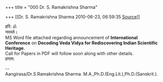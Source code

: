 +++
title = "000 Dr. S. Ramakrishna Sharma"

+++
[[Dr. S. Ramakrishna Sharma	2010-06-23, 06:59:35 [Source](https://groups.google.com/g/bvparishat/c/FoFsgXuEwEI)]]



हरि: ॐ  
नमस्ते।  
MS Word file attached regarding announcement of **International**  
**Conference** on **Decoding Veda Vidya for Rediscovering Indian Scientific Heritage.**  
Call for Papers in PDF will follow soon along with other details.  
प्रणाम:  
  
  
--  
Aangirasa/Dr.S.Ramakrishna Sharma. M.A.,Ph.D.(Eng.Lit.),Ph.D.(Sanskrit.).  

